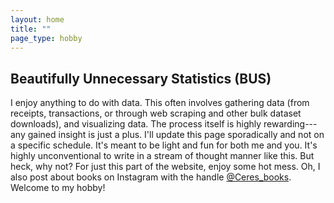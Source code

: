 ```yaml
---
layout: home
title: ""
page_type: hobby
---
```


## Beautifully Unnecessary Statistics (BUS)

I enjoy anything to do with data. This often involves gathering data (from receipts, transactions, or through web scraping and other bulk dataset downloads),
and visualizing data. The process itself is highly rewarding---any gained insight is just a plus.
I'll update this page sporadically and not on a specific schedule.
It's meant to be light and fun for both me and you. 
It's highly unconventional to write in a stream of thought manner like this.
But heck, why not? For just this part of the website, enjoy some hot mess.
Oh, I also post about books on Instagram with the handle [@Ceres_books](https://www.instagram.com/ceres_books/).
Welcome to my hobby!

<div class="instagram-float-right">
  <blockquote class="instagram-media" data-instgrm-permalink="https://www.instagram.com/ceres_books/" data-instgrm-version="14">
  </blockquote>
  <script async src="//www.instagram.com/embed.js"></script>
</div>
